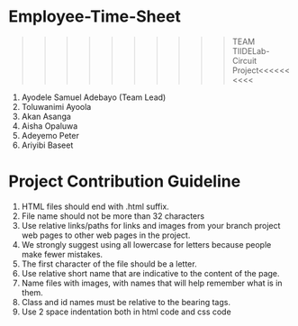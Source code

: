 # Employee-Time-Sheet

>>>>>>>>>>TEAM TIIDELab-Circuit Project<<<<<<<<<<

1. Ayodele Samuel Adebayo (Team Lead)
2. Toluwanimi Ayoola
3. Akan Asanga
4. Aisha Opaluwa
5. Adeyemo Peter
6. Ariyibi Baseet


# Project Contribution Guideline

1. HTML files should end with .html suffix. 
2. File name should not be more than 32 characters
3. Use relative links/paths for links and images from your branch project web pages to other web pages in the project.
4. We strongly suggest using all lowercase for letters because people make fewer mistakes.
5. The first character of the file should be a letter.
6. Use relative short name that are indicative to the content of the page.
7. Name files with images, with names that will help remember what is in them.
8. Class and id names must be relative to the bearing tags. 
9. Use 2 space indentation both in html code and css code
